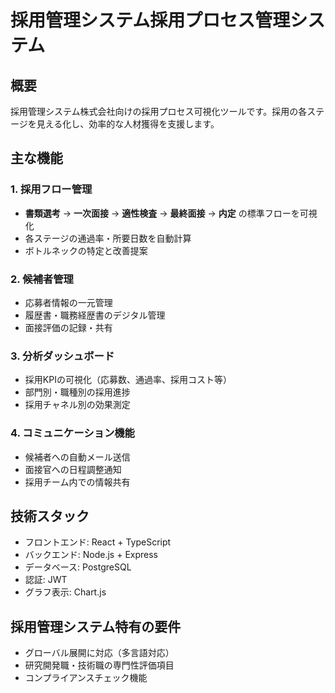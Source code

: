 # 採用管理システム採用プロセス管理システム

## 概要
採用管理システム株式会社向けの採用プロセス可視化ツールです。採用の各ステージを見える化し、効率的な人材獲得を支援します。

## 主な機能

### 1. 採用フロー管理
- **書類選考** → **一次面接** → **適性検査** → **最終面接** → **内定** の標準フローを可視化
- 各ステージの通過率・所要日数を自動計算
- ボトルネックの特定と改善提案

### 2. 候補者管理
- 応募者情報の一元管理
- 履歴書・職務経歴書のデジタル管理
- 面接評価の記録・共有

### 3. 分析ダッシュボード
- 採用KPIの可視化（応募数、通過率、採用コスト等）
- 部門別・職種別の採用進捗
- 採用チャネル別の効果測定

### 4. コミュニケーション機能
- 候補者への自動メール送信
- 面接官への日程調整通知
- 採用チーム内での情報共有

## 技術スタック
- フロントエンド: React + TypeScript
- バックエンド: Node.js + Express
- データベース: PostgreSQL
- 認証: JWT
- グラフ表示: Chart.js

## 採用管理システム特有の要件
- グローバル展開に対応（多言語対応）
- 研究開発職・技術職の専門性評価項目
- コンプライアンスチェック機能